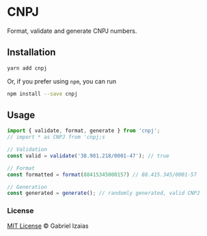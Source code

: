 # CNPJ

Format, validate and generate CNPJ numbers.

## Installation

```bash
yarn add cnpj
```

Or, if you prefer using `npm`, you can run

```bash
npm install --save cnpj
```

## Usage

```js
import { validate, format, generate } from 'cnpj';
// import * as CNPJ from 'cnpj;s

// Validation
const valid = validate('38.981.218/0001-47'); // true

// Format
const formatted = format(88415345000157) // 88.415.345/0001-57

// Generation
const generated = generate(); // randomly generated, valid CNPJ
```

### License

[MIT License](https://gabrielizaias.mit-license.org) &copy; Gabriel Izaias
